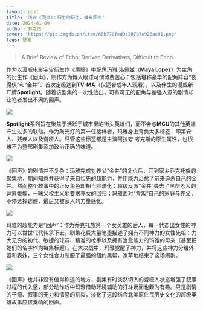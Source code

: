 ```yaml
---
layout: post
title: '浅评《回声》：衍生的衍生，难有回声'
date: 2024-01-09
author: 郑之杰
cover: 'https://pic.imgdb.cn/item/66b778fed9c307b7e926ae91.png'
tags: 随笔
---
```


> A Brief Review of Echo: Derived Derivatives, Difficult to Echo.

作为以漫威电影宇宙衍生作《鹰眼》中配角玛雅·洛佩兹（**Maya Lopez**）为主角的衍生作《回声》，制作方为博人眼球可谓煞费苦心：包括堪称豪华的配角阵容“夜魔侠”和“金并”、首次定级达到**TV-MA**（仅适合成年人观看），以及伴生的漫威新厂牌**Spotlight**。随着该剧集的一次性放出，可有可无的配角与差强人意的剧情却让笔者发出不满的回声。

![](https://pic.imgdb.cn/item/66b77a27d9c307b7e927d647.png)

**Spotlight**系列旨在聚焦于活跃于城市里的街头英雄们，而不会与**MCU**的其他英雄产生过多的联动。作为聚光灯的第一任接棒者，玛雅身上背负太多标签：印第安人、残疾人以及聋哑人。尽管这些标签都是主演阿拉夸·考克斯的原生属性，也很难不为整部剧集添加政治正确的味道。

![](https://pic.imgdb.cn/item/66b77b83d9c307b7e929153a.png)

《回声》的剧情并不复杂：玛雅完成对养父“金并”的复仇后，回到家乡乔克托族的聚集地，期间知悉并获得了来自祖先的超能力，并用能力治愈了前来追杀自己的金并。然而整个故事中的正反角色却相当脸谱化：超级反派“金并”失去了黑帮老大的运筹帷幄，一昧父权主义地要求养女的回归；玛雅面对“背叛”自己的家庭与养父，不停选择逃避，最后又被家人的力量感化。

![](https://pic.imgdb.cn/item/66b778add9c307b7e9266821.png)

玛雅的超能力是“回声”：作为乔克托族第一个女英雄的后人，每一代杰出女性的神力可以世世代代传承下去。剧集花费大量笔墨描述了拥有不同神力的女性先祖：力大无穷的初代、敏捷的球员、精准的枪手以及拥有治愈能力的玛雅的母亲（甚至把她们的名字作为每集标题）。在大决战中，玛雅觉醒了神力，并将这些神力分给外婆和表妹，三个女性合力制服了最强的纽约黑帮，潦草地结束了这场闹剧。

![](https://pic.imgdb.cn/item/66b77aeed9c307b7e9288928.png)

《回声》也并非没有值得称道的地方，剧集有时突然切入的聋哑人状态增强了叙事过程的代入感，部分动作戏中玛雅借助环境辅助的打斗场面也颇为有趣。只是剧情的干瘪、叙事的无力和情感的割裂，淡化了这段结合北美原住民历史文化的超级英雄故事应该奏响的回声。
